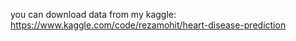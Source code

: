 you can download data from my kaggle:
https://www.kaggle.com/code/rezamohit/heart-disease-prediction
